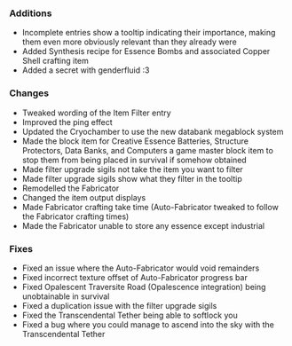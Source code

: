 ### Additions
- Incomplete entries show a tooltip indicating their importance, making them even more obviously relevant than they already were
- Added Synthesis recipe for Essence Bombs and associated Copper Shell crafting item
- Added a secret with genderfluid :3

### Changes
- Tweaked wording of the Item Filter entry
- Improved the ping effect
- Updated the Cryochamber to use the new databank megablock system
- Made the block item for Creative Essence Batteries, Structure Protectors, Data Banks, and Computers a game master block item to stop them from being placed in survival if somehow obtained
- Made filter upgrade sigils not take the item you want to filter
- Made filter upgrade sigils show what they filter in the tooltip
- Remodelled the Fabricator
- Changed the item output displays
- Made Fabricator crafting take time (Auto-Fabricator tweaked to follow the Fabricator crafting times)
- Made the Fabricator unable to store any essence except industrial

### Fixes
- Fixed an issue where the Auto-Fabricator would void remainders
- Fixed incorrect texture offset of Auto-Fabricator progress bar
- Fixed Opalescent Traversite Road (Opalescence integration) being unobtainable in survival
- Fixed a duplication issue with the filter upgrade sigils
- Fixed the Transcendental Tether being able to softlock you
- Fixed a bug where you could manage to ascend into the sky with the Transcendental Tether
